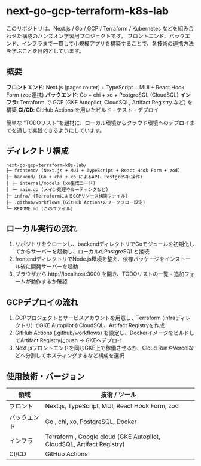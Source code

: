 # next-go-gcp-terraform-k8s-lab

このリポジトリは、Next.js / Go / GCP / Terraform / Kubernetes などを組み合わせた構成のハンズオン学習用プロジェクトです。
フロントエンド、バックエンド、インフラまで一貫して小規模アプリを構築することで、各技術の連携方法を学ぶことを目的としています。

## 概要

**フロントエンド**: Next.js (pages router) + TypeScript + MUI + React Hook Form (zod連携)
**バックエンド**: Go + chi + xo + PostgreSQL (CloudSQL)
**インフラ:** Terraform で GCP (GKE Autopilot, CloudSQL, Artifact Registry など) を構築
**CI/CD**: GitHub Actions を用いたビルド・テスト・デプロイ

簡単な “TODOリスト”を題材に、ローカル環境からクラウド環境へのデプロイまでを通しで実践できるようにしています。

## ディレクトリ構成
```text
next-go-gcp-terraform-k8s-lab/
├─ frontend/ (Next.js + MUI + TypeScript + React Hook Form + zod)
├─ backend/ (Go + chi + xo によるAPI、PostgreSQL操作)
│ ├─ internal/models (xo生成コード)
│ └─ main.go (メイン処理やルーティングなど)
├─ infra/ (TerraformによるGCPリソース構築ファイル)
├─ .github/workflows (GitHub Actionsのワークフロー設定)
└─ README.md (このファイル)
```

## ローカル実行の流れ
1. リポジトリをクローンし、backendディレクトリでGoモジュールを初期化してからサーバーを起動し、ローカルのPostgreSQLと接続
2. frontendディレクトリでNode.js環境を整え、依存パッケージをインストール後に開発サーバーを起動
3. ブラウザから http://localhost:3000 を開き、TODOリストの一覧・追加フォームが動作するか確認

## GCPデプロイの流れ
1. GCPプロジェクトとサービスアカウントを用意し、Terraform (infraディレクトリ) でGKE AutopilotやCloudSQL、Artifact Registryを作成
2. GitHub Actions (.github/workflows) を設定し、DockerイメージをビルドしてArtifact Registryにpush → GKEへデプロイ
3. Next.jsフロントエンドを同じGKE上で稼働させるか、Cloud RunやVercelなどへ分割してホスティングするなど構成を選択

## 使用技術・バージョン
| 領域 | 技術 / ツール |
|------------|-------------------------------------------------------------------------------|
| フロント   | Next.js, TypeScript, MUI, React Hook Form, zod  |
| バックエンド| Go , chi, xo, PostgreSQL, Docker |
| インフラ   | Terraform , Google cloud (GKE Autopilot, CloudSQL, Artifact Registry) |
| CI/CD  | GitHub Actions |
